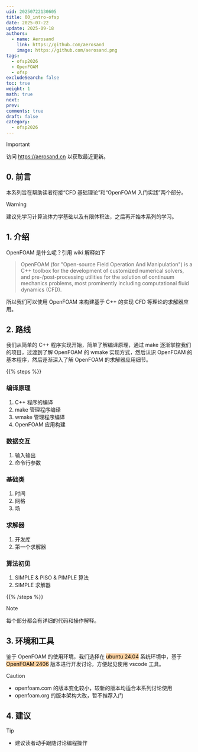 ```yaml
---
uid: 20250722130605
title: 00_intro-ofsp
date: 2025-07-22
update: 2025-09-18
authors:
  - name: Aerosand
    link: https://github.com/aerosand
    image: https://github.com/aerosand.png
tags:
  - ofsp2026
  - OpenFOAM
  - ofsp
excludeSearch: false
toc: true
weight: 1
math: true
next:
prev:
comments: true
draft: false
category:
  - ofsp2026
---
```


> [!important]
> 访问 https://aerosand.cn 以获取最近更新。

## 0. 前言

本系列旨在帮助读者衔接“CFD 基础理论”和“OpenFOAM 入门实践”两个部分。

> [!warning]
> 建议先学习计算流体力学基础以及有限体积法，之后再开始本系列的学习。

## 1. 介绍

OpenFOAM 是什么呢？引用 wiki 解释如下

> OpenFOAM (for "Open-source Field Operation And Manipulation") is a C++ toolbox for the development of customized numerical solvers, and pre-/post-processing utilities for the solution of continuum mechanics problems, most prominently including computational fluid dynamics (CFD).

所以我们可以使用 OpenFOAM 来构建基于 C++ 的实现 CFD 等理论的求解器应用。

## 2. 路线

我们从简单的 C++ 程序实现开始，简单了解编译原理，通过 make 逐渐掌控我们的项目，过渡到了解 OpenFOAM 的 wmake 实现方式，然后认识 OpenFOAM 的基本程序，然后逐渐深入了解 OpenFOAM 的求解器应用细节。

{{% steps %}}

### 编译原理

1. C++ 程序的编译
2. make 管理程序编译
3. wmake 管理程序编译
4. OpenFOAM 应用构建

### 数据交互

1. 输入输出
2. 命令行参数

### 基础类

1. 时间
2. 网格
3. 场

### 求解器

1. 开发库
2. 第一个求解器

### 算法初见

1. SIMPLE & PISO & PIMPLE 算法
2. SIMPLE 求解器

{{% /steps %}}

> [!note]
> 每个部分都会有详细的代码和操作解释。


## 3. 环境和工具

鉴于 OpenFOAM 的使用环境，我们选择在 <mark style="background: #FFB86CA6;">ubuntu 24.04</mark> 系统环境中，基于 <mark style="background: #FFB86CA6;">OpenFOAM 2406</mark> 版本进行开发讨论，方便起见使用 vscode 工具。

> [!caution]
> - openfoam.com 的版本变化较小，较新的版本均适合本系列讨论使用
> - openfoam.org 的版本架构大改，暂不推荐入门


## 4. 建议

> [!tip]
> - 建议读者动手跟随讨论编程操作

